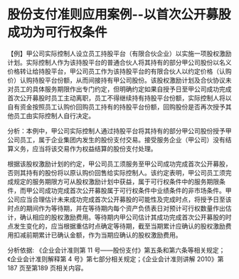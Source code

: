 # 股份支付准则应用案例--以首次公开募股成功为可行权条件

【例】甲公司实际控制人设立员工持股平台（有限合伙企业）以实施一项股权激励计划。实际控制人作为该持股平台的普通合伙人将其持有的部分甲公司股份以名义价格转让给持股平台，甲公司员工作为该持股平台的有限合伙人以约定价格（认购价）认购持股平台份额，从而间接持有甲公司股份。该股权激励计划及合伙协议未对员工的具体服务期限作出专门约定，但明确约定如果自授予日至甲公司成功完成首次公开募股时员工主动离职，员工不得继续持有持股平台份额，实际控制人将以自有资金按照员工认购价回购员工持有的持股平台份额，回购股份是否再次授予其他员工由实际控制人自行决定。

分析：本例中，甲公司实际控制人通过持股平台将其持有的部分甲公司股份授予甲公司员工，属于企业集团内发生的股份支付交易。接受服务企业（甲公司）没有结算义务，应当将该交易作为权益结算的股份支付处理。

根据该股权激励计划的约定，甲公司员工须服务至甲公司成功完成首次公开募股，否则其持有的股份将以原认购价回售给实际控制人。该约定表明，甲公司员工须完成规定的服务期限方可从股权激励计划中获益，属于可行权条件中的服务期限条件，而甲公司成功完成首次公开募股属于可行权条件中业绩条件的非市场条件。甲公司应当合理估计未来成功完成首次公开募股的可能性及完成时点，将授予日至该时点的期间作为等待期，并在等待期内每个资产负债表日对预计可行权数量作出估计，确认相应的股权激励费用。等待期内甲公司估计其成功完成首次公开募股的时点发生变化的，应当根据重估时点确定等待期，截至当期累计应确认的股权激励费用扣减前期累计已确认金额，作为当期应确认的股权激励费用。

 分析依据: 《企业会计准则第 11 号——股份支付》第五条和第六条等相关规定；《企业会计准则解释第 4 号》第七部分相关规定；《企业会计准则讲解 2010》第 187 页至第189 页相关内容。